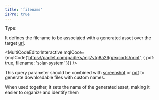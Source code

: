 ```yaml
---
title: 'filename'
isPro: true
--- 
```


Type: <Type children='<string>'/>

It defines the filename to be associated with a generated asset over the target [url](/docs/api/parameters/url).

<MultiCodeEditorInteractive mqlCode={mqlCode('https://padlet.com/padlets/mjl7vtq8a26g/exports/print', { pdf: true, filename: 'solar-system' })} />

This query parameter should be combined with [screenshot](/docs/api/parameters/screenshot) or [pdf](/docs/api/parameters/pdf) to generate downloadable files with custom names. 

When used together, it sets the name of the generated asset, making it easier to organize and identify them.
